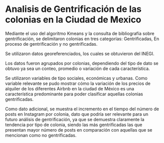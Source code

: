 # Analisis de Gentrificación de las colonias en la Ciudad de Mexico 


Mediante el uso del algoritmo Kmeans y la consulta de bibliografía sobre gentrificación, se delimitaron colonias en tres categorías: Gentrificadas, En proceso de gentrificación y no gentrificadas.

Se utilizaron datos georeferenciados, los cuales se obtuvieron del INEGI.

Los datos fueron agrupados por colonias, dependiendo del tipo de dato se obtuvo ya sea un conteo, promedio o variación de cada característica.

Se utilizaron variables de tipo sociales, económicas y urbanas. Como variable relevante se pudo mostrar cómo la variación de los precios de alquiler de los diferentes Airbnb en la ciudad de México es una característica predominante para poder clasificar aquellas colonias gentrificadas.

Como dato adicional, se muestra el incremento en el tiempo del número de posts en Instagram por colonia, dato que podría ser relevante para un futuro análisis de gentrificación, ya que se demuestra claramente la tendencia por tipo de colonia, siendo las más gentrificadas las que presentan mayor número de posts en comparación con aquellas que se mencionan como no gentrificadas.
